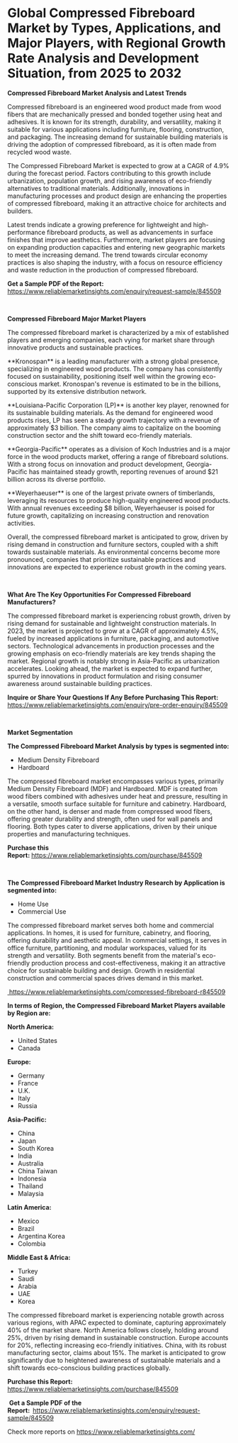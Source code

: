 <p><h1>Global Compressed Fibreboard Market by Types, Applications, and Major Players, with Regional Growth Rate Analysis and Development Situation, from 2025 to 2032</h1></p><p><strong>Compressed Fibreboard Market Analysis and Latest Trends</strong></p>
<p><p>Compressed fibreboard is an engineered wood product made from wood fibers that are mechanically pressed and bonded together using heat and adhesives. It is known for its strength, durability, and versatility, making it suitable for various applications including furniture, flooring, construction, and packaging. The increasing demand for sustainable building materials is driving the adoption of compressed fibreboard, as it is often made from recycled wood waste.</p><p>The Compressed Fibreboard Market is expected to grow at a CAGR of 4.9% during the forecast period. Factors contributing to this growth include urbanization, population growth, and rising awareness of eco-friendly alternatives to traditional materials. Additionally, innovations in manufacturing processes and product design are enhancing the properties of compressed fibreboard, making it an attractive choice for architects and builders.</p><p>Latest trends indicate a growing preference for lightweight and high-performance fibreboard products, as well as advancements in surface finishes that improve aesthetics. Furthermore, market players are focusing on expanding production capacities and entering new geographic markets to meet the increasing demand. The trend towards circular economy practices is also shaping the industry, with a focus on resource efficiency and waste reduction in the production of compressed fibreboard.</p></p>
<p><strong>Get a Sample PDF of the Report:&nbsp;</strong> <a href="https://www.reliablemarketinsights.com/enquiry/request-sample/845509?utm_campaign=3196&utm_medium=2&utm_source=Github&utm_content=ia&utm_term=31032025&utm_id=compressed-fibreboard">https://www.reliablemarketinsights.com/enquiry/request-sample/845509</a></p>
<p>&nbsp;</p>
<p><strong>Compressed Fibreboard Major Market Players</strong></p>
<p><p>The compressed fibreboard market is characterized by a mix of established players and emerging companies, each vying for market share through innovative products and sustainable practices.</p><p>**Kronospan** is a leading manufacturer with a strong global presence, specializing in engineered wood products. The company has consistently focused on sustainability, positioning itself well within the growing eco-conscious market. Kronospan's revenue is estimated to be in the billions, supported by its extensive distribution network.</p><p>**Louisiana-Pacific Corporation (LP)** is another key player, renowned for its sustainable building materials. As the demand for engineered wood products rises, LP has seen a steady growth trajectory with a revenue of approximately $3 billion. The company aims to capitalize on the booming construction sector and the shift toward eco-friendly materials.</p><p>**Georgia-Pacific** operates as a division of Koch Industries and is a major force in the wood products market, offering a range of fibreboard solutions. With a strong focus on innovation and product development, Georgia-Pacific has maintained steady growth, reporting revenues of around $21 billion across its diverse portfolio.</p><p>**Weyerhaeuser** is one of the largest private owners of timberlands, leveraging its resources to produce high-quality engineered wood products. With annual revenues exceeding $8 billion, Weyerhaeuser is poised for future growth, capitalizing on increasing construction and renovation activities.</p><p>Overall, the compressed fibreboard market is anticipated to grow, driven by rising demand in construction and furniture sectors, coupled with a shift towards sustainable materials. As environmental concerns become more pronounced, companies that prioritize sustainable practices and innovations are expected to experience robust growth in the coming years.</p></p>
<p>&nbsp;</p>
<p><strong>What Are The Key Opportunities For Compressed Fibreboard Manufacturers?</strong></p>
<p><p>The compressed fibreboard market is experiencing robust growth, driven by rising demand for sustainable and lightweight construction materials. In 2023, the market is projected to grow at a CAGR of approximately 4.5%, fueled by increased applications in furniture, packaging, and automotive sectors. Technological advancements in production processes and the growing emphasis on eco-friendly materials are key trends shaping the market. Regional growth is notably strong in Asia-Pacific as urbanization accelerates. Looking ahead, the market is expected to expand further, spurred by innovations in product formulation and rising consumer awareness around sustainable building practices.</p></p>
<p><strong>Inquire or Share Your Questions If Any Before Purchasing This Report:</strong> <a href="https://www.reliablemarketinsights.com/enquiry/pre-order-enquiry/845509?utm_campaign=3196&utm_medium=2&utm_source=Github&utm_content=ia&utm_term=31032025&utm_id=compressed-fibreboard">https://www.reliablemarketinsights.com/enquiry/pre-order-enquiry/845509</a></p>
<p>&nbsp;</p>
<p><strong>Market Segmentation</strong></p>
<p><strong>The Compressed Fibreboard Market Analysis by types is segmented into:</strong></p>
<p><ul><li>Medium Density Fibreboard</li><li>Hardboard</li></ul></p>
<p><p>The compressed fibreboard market encompasses various types, primarily Medium Density Fibreboard (MDF) and Hardboard. MDF is created from wood fibers combined with adhesives under heat and pressure, resulting in a versatile, smooth surface suitable for furniture and cabinetry. Hardboard, on the other hand, is denser and made from compressed wood fibers, offering greater durability and strength, often used for wall panels and flooring. Both types cater to diverse applications, driven by their unique properties and manufacturing techniques.</p></p>
<p><strong>Purchase this Report:&nbsp;</strong><a href="https://www.reliablemarketinsights.com/purchase/845509?utm_campaign=3196&utm_medium=2&utm_source=Github&utm_content=ia&utm_term=31032025&utm_id=compressed-fibreboard">https://www.reliablemarketinsights.com/purchase/845509</a></p>
<p>&nbsp;</p>
<p><strong>The Compressed Fibreboard Market Industry Research by Application is segmented into:</strong></p>
<p><ul><li>Home Use</li><li>Commercial Use</li></ul></p>
<p><p>The compressed fibreboard market serves both home and commercial applications. In homes, it is used for furniture, cabinetry, and flooring, offering durability and aesthetic appeal. In commercial settings, it serves in office furniture, partitioning, and modular workspaces, valued for its strength and versatility. Both segments benefit from the material's eco-friendly production process and cost-effectiveness, making it an attractive choice for sustainable building and design. Growth in residential construction and commercial spaces drives demand in this market.</p></p>
<p><a href="https://www.reliablemarketinsights.com/compressed-fibreboard-r845509?utm_campaign=3196&utm_medium=2&utm_source=Github&utm_content=ia&utm_term=31032025&utm_id=compressed-fibreboard">&nbsp;https://www.reliablemarketinsights.com/compressed-fibreboard-r845509</a></p>
<p><strong>In terms of Region, the Compressed Fibreboard Market Players available by Region are:</strong></p>
<p>
    <p> <strong> North America: </strong>
        <ul>
            <li>United States</li>
            <li>Canada</li>
        </ul>
        </p> 
    <p> <strong> Europe: </strong>
        <ul>
            <li>Germany</li>
            <li>France</li>
            <li>U.K.</li>
            <li>Italy</li>
            <li>Russia</li>
        </ul>
        </p> 
    <p> <strong> Asia-Pacific: </strong>
        <ul>
            <li>China</li>
            <li>Japan</li>
            <li>South Korea</li>
            <li>India</li>
            <li>Australia</li>
            <li>China Taiwan</li>
            <li>Indonesia</li>
            <li>Thailand</li>
            <li>Malaysia</li>
        </ul>
        </p> 
    <p> <strong> Latin America: </strong>
        <ul>
            <li>Mexico</li>
            <li>Brazil</li>
            <li>Argentina Korea</li>
            <li>Colombia</li>
        </ul>
        </p> 
    <p> <strong> Middle East & Africa: </strong>
        <ul>
            <li>Turkey</li>
            <li>Saudi</li>
            <li>Arabia</li>
            <li>UAE</li>
            <li>Korea</li>
        </ul>
    </p>
    </p>
<p><p>The compressed fibreboard market is experiencing notable growth across various regions, with APAC expected to dominate, capturing approximately 40% of the market share. North America follows closely, holding around 25%, driven by rising demand in sustainable construction. Europe accounts for 20%, reflecting increasing eco-friendly initiatives. China, with its robust manufacturing sector, claims about 15%. The market is anticipated to grow significantly due to heightened awareness of sustainable materials and a shift towards eco-conscious building practices globally.</p></p>
<p><strong>Purchase this Report: </strong><a href="https://www.reliablemarketinsights.com/purchase/845509?utm_campaign=3196&utm_medium=2&utm_source=Github&utm_content=ia&utm_term=31032025&utm_id=compressed-fibreboard">https://www.reliablemarketinsights.com/purchase/845509</a></p>
<p>&nbsp;<strong>Get a Sample PDF of the Report:&nbsp;&nbsp;</strong><a href="https://www.reliablemarketinsights.com/enquiry/request-sample/845509?utm_campaign=3196&utm_medium=2&utm_source=Github&utm_content=ia&utm_term=31032025&utm_id=compressed-fibreboard">https://www.reliablemarketinsights.com/enquiry/request-sample/845509</a></p>
<p><strong></strong></p>
<p>Check more reports on <a href="https://www.reliablemarketinsights.com/?utm_campaign=3196&utm_medium=2&utm_source=Github&utm_content=ia&utm_term=31032025&utm_id=compressed-fibreboard">https://www.reliablemarketinsights.com/</a></p>